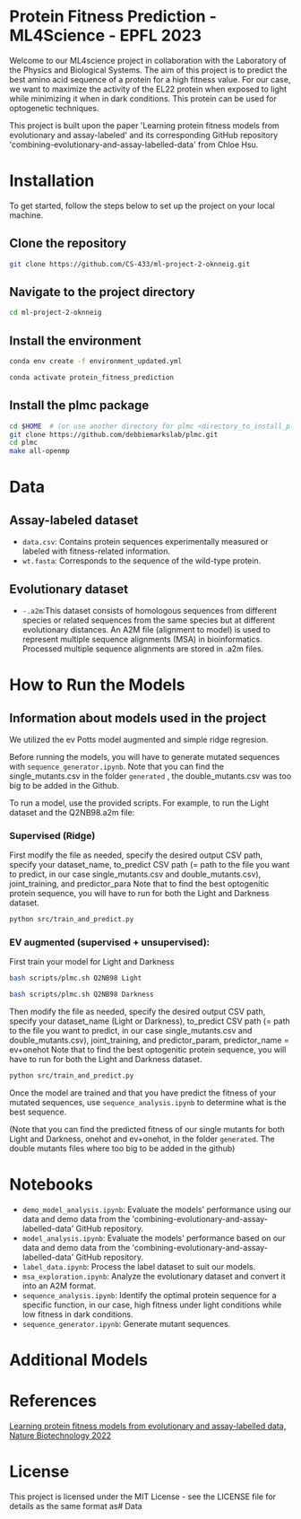 # Protein Fitness Prediction - ML4Science - EPFL 2023

Welcome to our ML4science project in collaboration with the Laboratory of the Physics and Biological Systems. The aim of this project is to predict the best amino acid sequence of a protein for a high fitness value. For our case, we want to maximize the activity of the EL22 protein when exposed to light while minimizing it when in dark conditions. This protein can be used for optogenetic techniques.

This project is built upon the paper 'Learning protein fitness models from evolutionary and assay-labeled' and its corresponding GitHub repository 'combining-evolutionary-and-assay-labelled-data' from Chloe Hsu.

# Installation

To get started, follow the steps below to set up the project on your local machine.


## Clone the repository
```bash
git clone https://github.com/CS-433/ml-project-2-oknneig.git
```
## Navigate to the project directory
```bash
cd ml-project-2-oknneig
```
## Install the environment
```bash
conda env create -f environment_updated.yml
```
```bash
conda activate protein_fitness_prediction
```
## Install the plmc package
```bash
cd $HOME  # (or use another directory for plmc <directory_to_install_plmc> and modify `scripts/plmc.sh` accordingly with the custom directory)
git clone https://github.com/debbiemarkslab/plmc.git
cd plmc
make all-openmp
```
# Data

## Assay-labeled dataset

- `data.csv`: Contains protein sequences experimentally measured or labeled with fitness-related information.
- `wt.fasta`: Corresponds to the sequence of the wild-type protein.

## Evolutionary dataset

- `-.a2m`:This dataset consists of homologous sequences from different species or related sequences from the same species but at different evolutionary distances. An A2M file (alignment to model) is used to represent multiple sequence alignments (MSA) in bioinformatics. Processed multiple sequence alignments are stored in .a2m files.

# How to Run the Models

## Information about models used in the project

We utilized the ev Potts model augmented and simple ridge regresion.

Before running the models, you will have to generate mutated sequences with `sequence_generator.ipynb`. Note that you can find the single_mutants.csv in the folder `generated` , the double_mutants.csv was too big to be added in the Github. 

To run a model, use the provided scripts. For example, to run the Light dataset and the Q2NB98.a2m file:

### Supervised (Ridge)

First modify the file as needed, specify the desired output CSV path, specify your dataset_name, to_predict CSV path (= path to the file you want to predict, in our case single_mutants.csv and double_mutants.csv), joint_training, and predictor_para
Note that to find the best optogenitic protein sequence, you will have to run for both the Light and Darkness dataset.

```bash
python src/train_and_predict.py 
```
### EV augmented (supervised + unsupervised):
First train your model for Light and Darkness 
```bash
bash scripts/plmc.sh Q2NB98 Light
```
```bash
bash scripts/plmc.sh Q2NB98 Darkness
```

Then modify the file as needed, specify the desired output CSV path, specify your dataset_name (Light or Darkness), to_predict CSV path (= path to the file you want to predict, in our case single_mutants.csv and double_mutants.csv), joint_training, and predictor_param, predictor_name = ev+onehot
Note that to find the best optogenitic protein sequence, you will have to run for both the Light and Darkness dataset.

```bash
python src/train_and_predict.py 
```
Once the model are trained and that you have predict the fitness of your mutated sequences, use `sequence_analysis.ipynb` to determine what is the best sequence. 

(Note that you can find the predicted fitness of our single mutants for both Light and Darkness, onehot and ev+onehot, in the folder `generated`. The double mutants files where too big to be added in the github)

# Notebooks

- `demo_model_analysis.ipynb`: Evaluate the models' performance using our data and demo data from the 'combining-evolutionary-and-assay-labelled-data' GitHub repository.
- `model_analysis.ipynb`: Evaluate the models' performance based on our data and demo data from the 'combining-evolutionary-and-assay-labelled-data' GitHub repository.
- `label_data.ipynb`: Process the label dataset to suit our models.
- `msa_exploration.ipynb`: Analyze the evolutionary dataset and convert it into an A2M format.
- `sequence_analysis.ipynb`: Identify the optimal protein sequence for a specific function, in our case, high fitness under light conditions while low fitness in dark conditions.
- `sequence_generator.ipynb`: Generate mutant sequences.

# Additional Models

# References
[Learning protein fitness models from evolutionary and assay-labelled data, Nature Biotechnology 2022](https://www.nature.com/articles/s41587-021-01146-5)

# License

This project is licensed under the MIT License - see the LICENSE file for details as the same format as# Data


